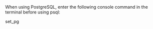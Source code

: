 When using PostgreSQL, enter the following console command in the terminal before using psql:

set_pg